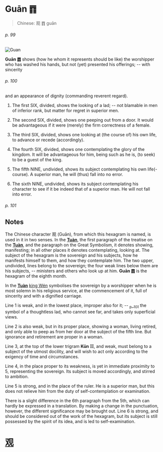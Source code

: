 # Guān ䷓

> Chinese: 观 ䷓ guān

###### p. 99

![Guan](https://88o.io/wp-content/uploads/2018/09/20-e8a782guan.jpg)

**Guān ䷓** shows (how he whom it represents should be like) the worshipper who has washed his hands,
but not (yet) presented his offerings; -- with sincerity

###### p. 100

and an appearance of dignity (commanding reverent regard).

1. The first SIX, divided, shows the looking of a lad; -- not blamable in men of inferior rank, but matter for regret in superior men.

2. The second SIX, divided, shows one peeping out from a door. It would be advantageous if it were (merely) the firm correctness of a female.

3. The third SIX, divided, shows one looking at (the course of) his own life, to advance or recede (accordingly).

4. The fourth SIX, divided, shows one contemplating the glory of the kingdom. It will be advantageous for him, being such as he is, (to seek) to be a guest of the king.

5. The fifth NINE, undivided, shows its subject contemplating his own life(-course). A superior man, he will (thus) fall into no error.

6. The sixth NINE, undivided, shows its subject contemplating his character to see if it be indeed that of a superior man. He will not fall into error.

###### p. 101

## Notes

The Chinese character 观 (Guān), from which this hexagram is named, is used in it in two senses. In the [**Tuàn**](https://en.wikipedia.org/wiki/Ten_Wings), the first paragraph of the treatise on the [**Tuàn**](https://en.wikipedia.org/wiki/Ten_Wings), and the paragraph on the Great Symbolism, it denotes showing, manifesting; in all other places it denotes contemplating, looking at. The subject of the hexagram is the sovereign and his subjects, how he manifests himself to them, and how they contemplate him. The two upper, undivided, lines belong to the sovereign; the four weak lines below them are his subjects, -- ministers and others who look up at him. **Guān ䷓** is the hexagram of the eighth month.

In the [**Tuàn**](https://en.wikipedia.org/wiki/Ten_Wings) [king Wén](https://en.wikipedia.org/wiki/King_Wen_of_Zhou) symbolises the sovereign by a worshipper when he is most solemn in his religious service, at the commencement of it, full of sincerity and with a dignified carriage.

Line 1 is weak, and in the lowest place, improper also for it; -- [<sub>p. 101</sub>](#p-101) the symbol of a thoughtless lad, who cannot see far, and takes only superficial views.

Line 2 is also weak, but in its proper place, showing a woman, living retired, and only able to peep as from her door at the subject of the fifth line. But ignorance and retirement are proper in a woman.

Line 3, at the top of the lower trigram **Kūn ☷**, and weak, must belong to a subject of the utmost docility, and will wish to act only according to the exigency of time and circumstances.

Line 4, in the place proper to its weakness, is yet in immediate proximity to 5, representing the sovereign. Its subject is moved accordingly, and stirred to ambition.

Line 5 is strong, and in the place of the ruler. He is a superior man, but this does not relieve him from the duty of self-contemplation or examination.

There is a slight difference in the 6th paragraph from the 5th, which can hardly be expressed in a translation. By making a change in the punctuation, however, the different significance may be brought out. Line 6 is strong, and should be considered out of the work of the hexagram, but its subject is still possessed by the spirit of its idea, and is led to self-examination.

# [观](./e8a782guan_cn.md)
